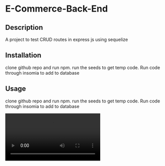 # E-Commerce-Back-End

## Description 

A project to test CRUD routes in express js using sequelize


## Installation

clone github repo and run npm. run the seeds to get temp code. Run code through insomia to add to database


## Usage 

clone github repo and run npm. run the seeds to get temp code. Run code through insomia to add to database


![video example](assets/screenrecording/insomnia_test.mov)


